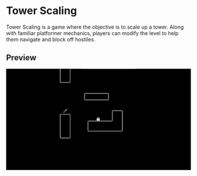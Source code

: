 # Tower Scaling

Tower Scaling is a game where the objective is to scale up a tower.
Along with familiar platformer mechanics, players can modify the level to help them navigate and block off hostiles.

## Preview

<img src="./Preview/tower-scaling-preview.gif" alt="Tower Scaling Preview">
